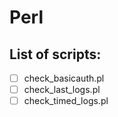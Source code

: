 # Perl

## List of scripts:

- [ ] check_basicauth.pl
- [ ] check_last_logs.pl
- [ ] check_timed_logs.pl
